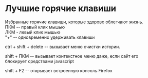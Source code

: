 # Лучшие горячие клавиши

Избранные горячие клавиши, которые здорово облегчают жизнь. <br>
ПКМ -- правый клик мышью <br>
ЛКМ - левый клик мышью <br>
"+" -- одновременно удерживать клавиши <br>

ctrl + shift + delete -- вызывает меню очистки истории.

shift + ПКМ -- вызывает контекстное меню даже, если сайт его блокирует средствами javascript

shift + F2 -- открывает встроенную консоль Firefox

